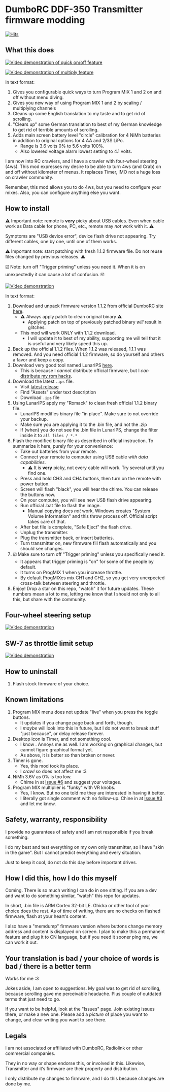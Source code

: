 # DumboRC DDF-350 Transmitter firmware modding

[![Hits](https://hits.seeyoufarm.com/api/count/incr/badge.svg?url=https%3A%2F%2Fgithub.com%2FELynx%2Fddf-350-modding&count_bg=%237FD2C6&title_bg=%23555555&icon=furrynetwork.svg&icon_color=%237FD2C6&title=Page+views&edge_flat=false)](https://hits.seeyoufarm.com)

## What this does

[![Video demonstration of quick on/off feature](https://img.youtube.com/vi/AhQe9XWsPlI/hqdefault.jpg)](https://www.youtube.com/embed/AhQe9XWsPlI)

[![Video demonstration of multiply feature](https://img.youtube.com/vi/MkXmJsyX0sQ/hqdefault.jpg)](https://www.youtube.com/embed/MkXmJsyX0sQ?start=20)

In text format:

1. Gives you configurable quick ways to turn Program MIX 1 and 2 on and off without menu diving.
1. Gives you new way of using Program MIX 1 and 2 by scaling / multiplying channels
1. Cleans up some English translation to my taste and to get rid of scrolling.
1. "Clears up" some German translation to best of my German knowledge to get rid of terrible amounts of scrolling.
1. Adds main screen battery level "circle" calibration for 4 NiMh batteries in addition to original options for 4 AA and 2/3S LiPo.
    * Range is 3.6 volts 0% to 5.6 volts 100%.
    * Also lowered voltage alarm lowest setting to 4.1 volts.

I am now into RC crawlers, and I have a crawler with four-wheel steering (4ws). This mod expresses my desire to be able to turn 4ws (and Crab) on and off without kilometer of menus. It replaces Timer, IMO not a huge loss on crawler community.

Remember, this mod allows you to do 4ws, but you need to configure your mixes. Also, you can configure anything else you want.

## How to install

⚠️ Important note: remote is **very** picky about USB cables. Even when cable work as Data cable for phone, PC, etc., remote may *not* work with it. ⚠️

Symptoms are "USB device error", device flash drive not appearing. Try different cables, one by one, until one of them works.

⚠️ Important note: start patching with fresh 1.1.2 firmware file. Do not reuse files changed by previous releases. ⚠️

☑️ Note: turn off "Trigger priming" unless you need it. When it is on unexpectedly it can cause a lot of confusion. ☑️

[![Video demonstration](https://img.youtube.com/vi/8Tg5iURBdxE/hqdefault.jpg)](https://youtu.be/8Tg5iURBdxE)

In text format:

1. Download and unpack firmware version 1.1.2 from official DumboRC site [here](https://www.dumborc.com/?page_id=930).
    * ⚠️ Always apply patch to clean original binary ⚠️
        * Applying patch on top of previously patched binary _will_ result in glitches.
    * This mod will work ONLY with 1.1.2 download.
        * I will update it to best of my ability, supporting me will tell that it is useful and very likely speed this up.
1. Back up the official 1.1.2 files. When 1.1.2 was released, 1.1.1 was removed. And you need official 1.1.2 firmware, so do yourself and others a favor and keep a copy.
1. Download very good tool named LunarIPS [here](https://fusoya.eludevisibility.org/lips).
    * This is because I _cannot_ distribute official firmware, but I _can_ [distribute my rom hacks](https://en.wikipedia.org/wiki/ROM_hacking#Distribution).
1. Download the latest `.ips` file.
    * Visit [latest release](https://github.com/ELynx/ddf-350-modding/releases/latest)
    * Find "Assets" under text description
    * Download `.ips` file
1. Using LunarIPS apply my "Romack" to clean fresh official 1.1.2 binary file.
    * LunarIPS modifies binary file "in place". Make sure to not override your backup.
    * Make sure you are applying it to the .bin file, and not the .zip
    * If (when) you do not see the .bin file in LunarIPS, change the filter inside it to `all files / *.*`
1. Flash the modified binary file as described in official instruction. To summarize it here, purely for your convenience:
    * Take out batteries from your remote.
    * Connect your remote to computer using USB cable _with data capabilities_.
       * ⚠️ It is **very** picky, not every cable will work. Try several until you find one.
    * Press and hold CH3 and CH4 buttons, then turn on the remote with power button.
    * Screen will flash "black", you will hear the chime. You can release the buttons now.
    * On your computer, you will see new USB flash drive appearing.
    * Run official .bat file to flash the image.
        * Manual copying does _not_ work, Windows creates "System Volume Information" and this throw process off. Official script takes care of that.
    * After bat file is complete, "Safe Eject" the flash drive.
    * Unplug the transmitter.
    * Plug the transmitter back, or insert batteries.
    * Turn transmitter on, new firmware fill flash automatically and you should see changes.
1. ☑️ Make sure to turn off "Trigger priming" unless you specifically need it.
    * It appears that trigger priming is "on" for some of the people by default.
    * It turns on ProgMIX 1 when you increase throttle.
    * By default ProgMIXes mix CH1 and CH2, so you get very unexpected cross-talk between steering and throttle.
1. Enjoy! Drop a star on this repo, "watch" it for future updates. These numbers mean a lot to me, letting me know that I should not only to all this, but share with the community.

## Four-wheel steering setup

[![Video demonstration](https://img.youtube.com/vi/32zv6zOlYxQ/hqdefault.jpg)](https://youtu.be/32zv6zOlYxQ)

## SW-7 as throttle limit setup

[![Video demonstration](https://img.youtube.com/vi/TODO/hqdefault.jpg)](https://youtu.be/TODO)

## How to uninstall

1. Flash stock firmware of your choice.

## Known limitations

1. Program MIX menu does not update "live" when you press the toggle buttons.
    * It updates if you change page back and forth, though.
    * I _maybe_ will look into this in future, but I do not want to break stuff "just because", or delay release forever.
1. Desktop icon is Timer, and not something cool.
    * I know . Annoys me as well. I am working on graphical changes, but cannot figure graphical format yet.
    * As above, it is better so than broken or never.
1. Timer is gone.
    * Yes, this mod took its place.
    * I _crawl_ so does not affect me :3
1. NiMh 3.6V as 0% is too low.
    * Chime in at [Issue #6](https://github.com/ELynx/ddf-350-modding/issues/6) and suggest your voltages.
1. Program MIX multiplier is "funky" with VR knobs.
    * Yes, I know. But no one told me they are interested in having it better.
    * I literally got single comment with no follow-up. Chine in at [Issue #3](https://github.com/ELynx/ddf-350-modding/issues/3) and let me know.

## Safety, warranty, responsibility

I provide no guarantees of safety and I am not responsible if you break something.

I do my best and test everything on my own only transmitter, so I have "skin in the game". But I cannot predict everything and every situation.

Just to keep it cool, do not do this day before important drives.

## How I did this, how I do this myself

Coming. There is so much writing I can do in one sitting. If you are a dev and want to do something similar, "watch" this repo for updates.

In short, .bin file is ARM Cortex 32-bit LE. Ghidra or other tool of your choice does the rest. As of time of writing, there are no checks on flashed firmware, flash at your heart's content.

I also have a "memdump" firmware version where buttons change memory address and content is displayed on screen. I plan to make this a permanent feature and plug it to CN language, but if you need it sooner ping me, we can work it out.

## Your translation is bad / your choice of words is bad / there is a better term

Works for me :3

Jokes aside, I am open to suggestions. My goal was to get rid of scrolling, because scrolling gave me perceivable headache. Plus couple of outdated terms that just need to go.

If you want to be helpful, look at the "Issues" page. Join existing issues there, or make a new one. Please add a *picture* of place you want to change, and clear writing you want to see there.

## Legals

I am not associated or affiliated with DumboRC, Radiolink or other commercial companies.

They in no way or shape endorse this, or involved in this. Likewise, Transmitter and it‘s firmware are their property and distribution.

I only distribute my changes to firmware, and I do this because changes are done by me.
